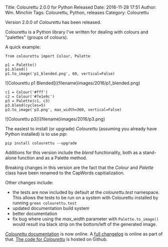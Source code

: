 Title: Colourettu 2.0.0 for Python Released
Date: 2016-11-28 17:51
Author: Wm. Minchin
Tags: Colourettu, Python, releases
Category: Colourettu

Version 2.0.0 of *Colourettu* has been released.

Colourettu is a Python library I've written for dealing with colours and
"palettes" (groups of colours).

<!-- read more -->

A quick example:

    from colourettu import Colour, Palette

    p1 = Palette()
    p1.blend()
    p1.to_image('p1_blended.png', 60, vertical=False)

<div markdown=1 class="text-center">
![Colourettu p1 Blended]({filename}images/2016/p1_blended.png)
</div>

    c1 = Colour('#fff')
    c2 = Colour('#7e1e9c')
    p3 = Palette(c1, c3)
    p3.blend(cycles=5)
    p3.to_image('p3.png', max_width=360, vertical=False)

<div markdown=1 class="text-center">
![Colourettu p3]({filename}images/2016/p3.png)
</div>

The easiest to install (or upgrade) *Colourettu* (assuming you already
have Python installed) is to use *pip*:

    pip install colourettu --upgrade

Additions for this version include the *blend* functionality, both as a
stand-alone function and as a Palette method.

Breaking changes in this version are the fact that the *Colour* and *Palette*
class have been renamed to the CapWords capitialization.

Other changes include:

- the tests are now included by default at the *colourettu.test* namespace.
  This allows the tests to be run on a system with Colourettu installed by
  running `green colourettu.test`
- updated documentation build system
- better documentation
- fix bug where using the *max_width* parameter with `Palette.to_image()` would
  result ina  black strip on the bottom/left of the generated image.

[*Colourettu* documentation](http://minchin.ca/colourettu/) is now
online. A [full changelog](http://minchin.ca/colourettu/changelog.html)
is online as part of that. [The code for
*Colourettu*](https://github.com/MinchinWeb/colourettu/) is hosted on
Github.
